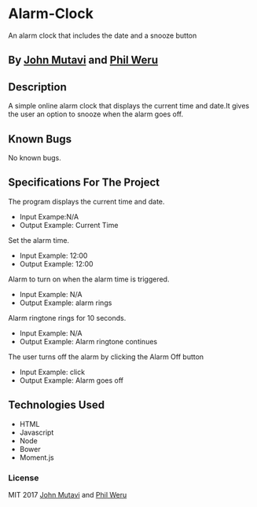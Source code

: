 # Alarm-Clock
An alarm clock  that includes the date and a snooze button

## By [John Mutavi](https://github.com/jonnygovish) and [Phil Weru](https://github.com/PhilipWeru)

## Description
A simple online alarm clock that  displays the current time and date.It gives the user an option to snooze when the alarm goes off. 

## Known Bugs

No known bugs.

## Specifications For The Project
The program displays the current time and date.
- Input Exampe:N/A
- Output Example: Current Time

Set the alarm time.  
- Input Example: 12:00
- Output Example: 12:00

Alarm to turn on when the alarm time is triggered.  
- Input Example: N/A
- Output Example: alarm rings 

Alarm ringtone rings for 10 seconds.  
- Input Example: N/A
- Output Example: Alarm ringtone continues

The user turns off the alarm by clicking the Alarm Off button
- Input Example: click
- Output Example: Alarm goes off

## Technologies Used

* HTML
* Javascript
* Node
* Bower
* Moment.js

### License

MIT 2017 [John Mutavi](https://github.com/jonnygovish) and [Phil Weru](https://github.com/PhilipWeru)

